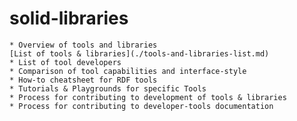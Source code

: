 # solid-libraries

    * Overview of tools and libraries
    [List of tools & libraries](./tools-and-libraries-list.md)
    * List of tool developers
    * Comparison of tool capabilities and interface-style
    * How-to cheatsheet for RDF tools
    * Tutorials & Playgrounds for specific Tools
    * Process for contributing to development of tools & libraries
    * Process for contributing to developer-tools documentation


